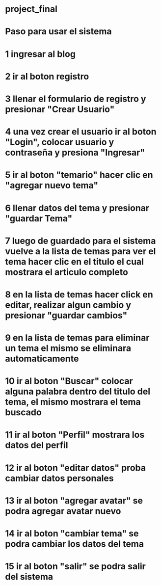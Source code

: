 # project_final
# Paso para usar el sistema
# 1 ingresar al blog
# 2 ir al boton registro
# 3 llenar el formulario de registro y presionar "Crear Usuario"
# 4 una vez crear el usuario ir al boton "Login", colocar usuario y contraseña y presiona "Ingresar"
# 5 ir al boton "temario" hacer clic en "agregar nuevo tema"
# 6 llenar datos del tema y presionar "guardar Tema"
# 7 luego de guardado para el sistema vuelve a la lista de temas para ver el tema  hacer clic en el titulo el cual mostrara el articulo completo
# 8 en la lista de temas hacer click en editar, realizar algun cambio y presionar "guardar cambios"
# 9 en la lista de temas para eliminar un tema el mismo se eliminara automaticamente
# 10 ir al boton "Buscar" colocar alguna palabra dentro del titulo del tema, el mismo mostrara el tema buscado
# 11 ir al boton "Perfil" mostrara los datos del perfil
# 12 ir al boton "editar datos" proba cambiar datos personales
# 13 ir al boton "agregar avatar" se podra agregar avatar nuevo
# 14 ir al boton "cambiar tema" se podra cambiar los datos del tema
# 15 ir al boton "salir" se podra salir del sistema

